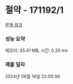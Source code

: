 # 절약 - 171192/1 

[문제 링크](https://level.goorm.io/exam/171192/%EC%A0%88%EC%95%BD/quiz/1) 

### 성능 요약

메모리: 45.41 MB, 시간: 0.20 ms

### 제출 일자

2024년 06월 14일 22:00:06

